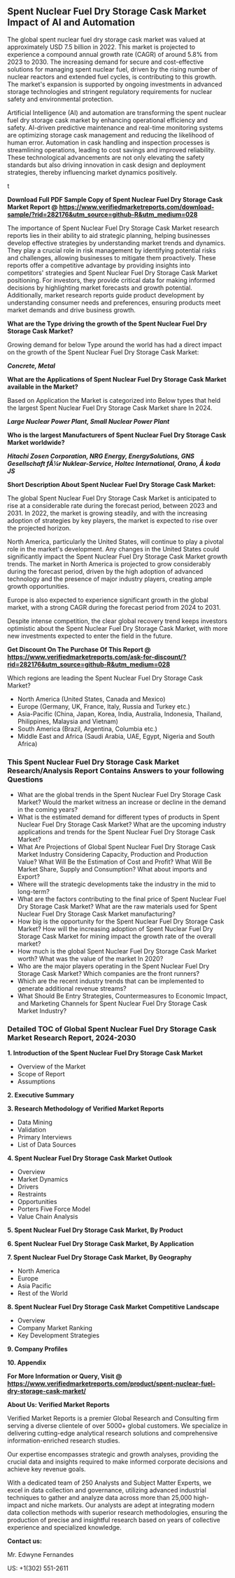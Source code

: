 <h2>Spent Nuclear Fuel Dry Storage Cask Market Impact of AI and Automation</h2><p>The global spent nuclear fuel dry storage cask market was valued at approximately USD 7.5 billion in 2022. This market is projected to experience a compound annual growth rate (CAGR) of around 5.8% from 2023 to 2030. The increasing demand for secure and cost-effective solutions for managing spent nuclear fuel, driven by the rising number of nuclear reactors and extended fuel cycles, is contributing to this growth. The market's expansion is supported by ongoing investments in advanced storage technologies and stringent regulatory requirements for nuclear safety and environmental protection.</p><p>Artificial Intelligence (AI) and automation are transforming the spent nuclear fuel dry storage cask market by enhancing operational efficiency and safety. AI-driven predictive maintenance and real-time monitoring systems are optimizing storage cask management and reducing the likelihood of human error. Automation in cask handling and inspection processes is streamlining operations, leading to cost savings and improved reliability. These technological advancements are not only elevating the safety standards but also driving innovation in cask design and deployment strategies, thereby influencing market dynamics positively.</p>t</p><p id="" class=""><strong>Download Full PDF Sample Copy of Spent Nuclear Fuel Dry Storage Cask Market Report @ <a href="https://www.verifiedmarketreports.com/download-sample/?rid=282176&utm_source=github-R&utm_medium=028" target="_blank">https://www.verifiedmarketreports.com/download-sample/?rid=282176&utm_source=github-R&utm_medium=028</a></strong></p><p>The importance of&nbsp;Spent Nuclear Fuel Dry Storage Cask Market research reports lies in their ability to aid strategic planning, helping businesses develop effective strategies by understanding market trends and dynamics. They play a crucial role in risk management by identifying potential risks and challenges, allowing businesses to mitigate them proactively. These reports offer a competitive advantage by providing insights into competitors' strategies and Spent Nuclear Fuel Dry Storage Cask Market positioning. For investors, they provide critical data for making informed decisions by highlighting market forecasts and growth potential. Additionally, market research reports guide product development by understanding consumer needs and preferences, ensuring products meet market demands and drive business growth.</p><p><strong>What are the&nbsp;Type driving the growth of the Spent Nuclear Fuel Dry Storage Cask Market?</strong></p><p id="" class="">Growing demand for below Type around the world has had a direct impact on the growth of the Spent Nuclear Fuel Dry Storage Cask Market:</p><em><strong>Concrete, Metal</strong></em></p><strong>What are the&nbsp;Applications&nbsp;of Spent Nuclear Fuel Dry Storage Cask Market available in the Market?</strong></p><p id="" class="">Based on Application the Market is categorized into Below types that held the largest Spent Nuclear Fuel Dry Storage Cask Market share In 2024.</p><em><strong>Large Nuclear Power Plant, Small Nuclear Power Plant</strong></em></p><strong>Who is the largest Manufacturers of Spent Nuclear Fuel Dry Storage Cask Market worldwide?</strong></p><p><em><strong>Hitachi Zosen Corporation, NRG Energy, EnergySolutions, GNS Gesellschaft fÃ¼r Nuklear-Service, Holtec International, Orano, Å koda JS</strong></em></p><p id="" class=""><strong>Short Description About Spent Nuclear Fuel Dry Storage Cask Market:</strong></p><p>The global Spent Nuclear Fuel Dry Storage Cask Market is anticipated to rise at a considerable rate during the forecast period, between 2023 and 2031. In 2022, the market is growing steadily, and with the increasing adoption of strategies by key players, the market is expected to rise over the projected horizon.</p><p>North America, particularly the United States, will continue to play a pivotal role in the market's development. Any changes in the United States could significantly impact the Spent Nuclear Fuel Dry Storage Cask Market growth trends. The market in North America is projected to grow considerably during the forecast period, driven by the high adoption of advanced technology and the presence of major industry players, creating ample growth opportunities.</p><p>Europe is also expected to experience significant growth in the global market, with a strong CAGR during the forecast period from 2024 to 2031.</p><p>Despite intense competition, the clear global recovery trend keeps investors optimistic about the Spent Nuclear Fuel Dry Storage Cask Market, with more new investments expected to enter the field in the future.</p><p id="" class=""><strong>Get Discount On The Purchase Of This Report @ <a href="https://www.verifiedmarketreports.com/ask-for-discount/?rid=282176&utm_source=github-R&utm_medium=028" target="_blank">https://www.verifiedmarketreports.com/ask-for-discount/?rid=282176&utm_source=github-R&utm_medium=028</a></strong></p>Which regions are leading the Spent Nuclear Fuel Dry Storage Cask Market?</p><ul><li>North America (United States, Canada and Mexico)</li><li>Europe (Germany, UK, France, Italy, Russia and Turkey etc.)</li><li>Asia-Pacific (China, Japan, Korea, India, Australia, Indonesia, Thailand, Philippines, Malaysia and Vietnam)</li><li>South America (Brazil, Argentina, Columbia etc.)</li><li>Middle East and Africa (Saudi Arabia, UAE, Egypt, Nigeria and South Africa)</li></ul><h3 id="" class="">This Spent Nuclear Fuel Dry Storage Cask Market Research/Analysis Report Contains Answers to your following Questions</h3><ul><li>What are the global trends in the Spent Nuclear Fuel Dry Storage Cask Market? Would the market witness an increase or decline in the demand in the coming years?</li><li>What is the estimated demand for different types of products in Spent Nuclear Fuel Dry Storage Cask Market? What are the upcoming industry applications and trends for the Spent Nuclear Fuel Dry Storage Cask Market?</li><li>What Are Projections of Global Spent Nuclear Fuel Dry Storage Cask Market Industry Considering Capacity, Production and Production Value? What Will Be the Estimation of Cost and Profit? What Will Be Market Share, Supply and Consumption? What about imports and Export?</li><li>Where will the strategic developments take the industry in the mid to long-term?</li><li>What are the factors contributing to the final price of Spent Nuclear Fuel Dry Storage Cask Market? What are the raw materials used for Spent Nuclear Fuel Dry Storage Cask Market manufacturing?</li><li>How big is the opportunity for the Spent Nuclear Fuel Dry Storage Cask Market? How will the increasing adoption of Spent Nuclear Fuel Dry Storage Cask Market for mining impact the growth rate of the overall market?</li><li>How much is the global Spent Nuclear Fuel Dry Storage Cask Market worth? What was the value of the market In 2020?</li><li>Who are the major players operating in the Spent Nuclear Fuel Dry Storage Cask Market? Which companies are the front runners?</li><li>Which are the recent industry trends that can be implemented to generate additional revenue streams?</li><li>What Should Be Entry Strategies, Countermeasures to Economic Impact, and Marketing Channels for Spent Nuclear Fuel Dry Storage Cask Market Industry?</li></ul><h3 id="" class="">Detailed TOC of Global Spent Nuclear Fuel Dry Storage Cask Market Research Report, 2024-2030</h3><p id="" class=""><strong>1. Introduction of the Spent Nuclear Fuel Dry Storage Cask Market</strong></p><ul><li>Overview of the Market</li><li>Scope of Report</li><li>Assumptions</li></ul><p id="" class=""><strong>2. Executive Summary</strong></p><p id="" class=""><strong>3. Research Methodology of Verified Market Reports</strong></p><ul><li>Data Mining</li><li>Validation</li><li>Primary Interviews</li><li>List of Data Sources</li></ul><p id="" class=""><strong>4. Spent Nuclear Fuel Dry Storage Cask Market Outlook</strong></p><ul><li>Overview</li><li>Market Dynamics</li><li>Drivers</li><li>Restraints</li><li>Opportunities</li><li>Porters Five Force Model</li><li>Value Chain Analysis</li></ul><p id="" class=""><strong>5. Spent Nuclear Fuel Dry Storage Cask Market, By Product</strong></p><p id="" class=""><strong>6. Spent Nuclear Fuel Dry Storage Cask Market, By Application</strong></p><p id="" class=""><strong>7. Spent Nuclear Fuel Dry Storage Cask Market, By Geography</strong></p><ul><li>North America</li><li>Europe</li><li>Asia Pacific</li><li>Rest of the World</li></ul><p id="" class=""><strong>8. Spent Nuclear Fuel Dry Storage Cask Market Competitive Landscape</strong></p><ul><li>Overview</li><li>Company Market Ranking</li><li>Key Development Strategies</li></ul><p id="" class=""><strong>9. Company Profiles</strong></p><p id="" class=""><strong>10. Appendix</strong></p><p id="" class=""><strong>For More Information or Query, Visit @ <a href="https://www.verifiedmarketreports.com/product/spent-nuclear-fuel-dry-storage-cask-market/" target="_blank">https://www.verifiedmarketreports.com/product/spent-nuclear-fuel-dry-storage-cask-market/</a></strong></p><p id="" class=""><strong>About Us: Verified Market Reports</strong></p><p id="" class="">Verified Market Reports is a premier Global Research and Consulting firm serving a diverse clientele of over 5000+ global customers. We specialize in delivering cutting-edge analytical research solutions and comprehensive information-enriched research studies.</p><p id="" class="">Our expertise encompasses strategic and growth analyses, providing the crucial data and insights required to make informed corporate decisions and achieve key revenue goals.</p><p id="" class="">With a dedicated team of 250 Analysts and Subject Matter Experts, we excel in data collection and governance, utilizing advanced industrial techniques to gather and analyze data across more than 25,000 high-impact and niche markets. Our analysts are adept at integrating modern data collection methods with superior research methodologies, ensuring the production of precise and insightful research based on years of collective experience and specialized knowledge.</p><p id="" class=""><strong>Contact us:</strong></p><p id="" class="">Mr. Edwyne Fernandes</p><p id="" class="">US: +1(302) 551-2611</p>